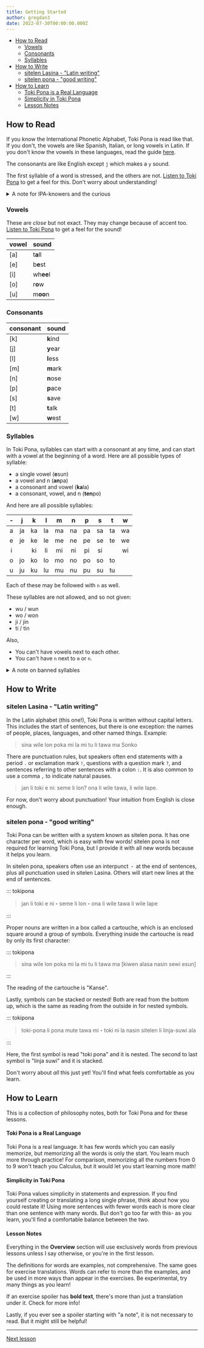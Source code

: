 ```yaml
---
title: Getting Started
author: gregdan3
date: 2022-07-30T00:00:00.000Z
---
```



<!-- toc -->

- [How to Read](#how-to-read)
  - [Vowels](#vowels)
  - [Consonants](#consonants)
  - [Syllables](#syllables)
- [How to Write](#how-to-write)
  - [sitelen Lasina - "Latin writing"](#sitelen-lasina---latin-writing)
  - [sitelen pona - "good writing"](#sitelen-pona---good-writing)
- [How to Learn](#how-to-learn)
    - [Toki Pona is a Real Language](#toki-pona-is-a-real-language)
    - [Simplicity in Toki Pona](#simplicity-in-toki-pona)
    - [Lesson Notes](#lesson-notes)

<!-- tocstop -->

## How to Read

If you know the International Phonetic Alphabet, Toki Pona is read like that.
If you don't, the vowels are like Spanish, Italian, or long vowels in Latin.
If you don't know the vowels in these languages, read the guide [here](#vowels).

The consonants are like English except `j` which makes a `y` sound.

The first syllable of a word is stressed, and the others are not. [Listen to Toki Pona](https://youtu.be/9VjPV9BpU2I) to get a feel for this. Don't worry about understanding!

<details><summary> A note for IPA-knowers and the curious </summary>

What I described above is good enough- but there's more detail if you're interested!

The sounds of Toki Pona can be subtly different in a variety of ways. For example, the nasal `n` that can end syllables is intended to be in the same part of the mouth as the consonant that follows it- `[tenpo]` becomes `/tempo/`, and `[ilo Linku]` becomes `/ilo Liŋku/` (`ilo Lingku`). Additionally, Toki Pona: The Language of Good notes that some of the vowels are not _exactly_ as in the International Phonetic Alphabet, such as `[a]` actually being realized as `/ä/`- but this book documents jan Sonja's own use of Toki Pona, so don't worry about it too much! So long as you speak clearly and consistently enough to be understood, you'll be fine.

</details>

### Vowels

These are _close_ but not exact. They may change because of accent too. [Listen
to Toki Pona](https://youtu.be/E_DfpQTRvyc) to get a feel for the sound!

| vowel | sound     |
| ----- | --------- |
| [a]   | t**a**ll  |
| [e]   | b**e**st  |
| [i]   | wh**ee**l |
| [o]   | r**o**w   |
| [u]   | m**oo**n  |

### Consonants

| consonant | sound    |
| --------- | -------- |
| [k]       | **k**ind |
| [j]       | **y**ear |
| [l]       | **l**ess |
| [m]       | **m**ark |
| [n]       | **n**ose |
| [p]       | **p**ace |
| [s]       | **s**ave |
| [t]       | **t**alk |
| [w]       | **w**est |

### Syllables

In Toki Pona, syllables can start with a consonant at any time,
and can start with a vowel at the beginning of a word.
Here are all possible types of syllable:

- a single vowel (**e**sun)
- a vowel and n (**an**pa)
- a consonant and vowel (**ka**la)
- a consonant, vowel, and n (**ten**po)

And here are all possible syllables:

|  -  |  j  |  k  |  l  |  m  |  n  |  p  |  s  |  t  |  w  |
| :-: | :-: | :-: | :-: | :-: | :-: | :-: | :-: | :-: | :-: |
|  a  | ja  | ka  | la  | ma  | na  | pa  | sa  | ta  | wa  |
|  e  | je  | ke  | le  | me  | ne  | pe  | se  | te  | we  |
|  i  |     | ki  | li  | mi  | ni  | pi  | si  |     | wi  |
|  o  | jo  | ko  | lo  | mo  | no  | po  | so  | to  |     |
|  u  | ju  | ku  | lu  | mu  | nu  | pu  | su  | tu  |     |

<!-- | an  | jan | kan | lan | man | nan | pan | san | tan | wan | -->
<!-- | en  | jen | ken | len | men | nen | pen | sen | ten | wen | -->
<!-- | in  |     | kin | lin | min | nin | pin | sin |     | win | -->
<!-- | on  | jon | kon | lon | mon | non | pon | son | ton |     | -->
<!-- | un  | jun | kun | lun | mun | nun | pun | sun | tun |     | -->

Each of these may be followed with `n` as well.

These syllables are not allowed, and so not given:

- wu / wun
- wo / won
- ji / jin
- ti / tin

Also,

- You can't have vowels next to each other.
- You can't have `n` next to `m` or `n`.

<details> <summary>A note on banned syllables</summary>

The purpose of Toki Pona's banned syllables is to make pronunciation easier for learners of many language backgrounds. The syllable `[wu]` has become `/u/` in the development of some languages, and the same applies to the other syllables which all change in some way. Here's the list:

- `[wu] -> /u/`
- `[wo] -> /o/`
- `[ji] -> /i/`
- `[ti] -> /si/`
- `[nn] -> /n/` or a different second consonant
- `[nm] -> /n/` or a different second consonant

As an example, the syllable を is generally written `[wo]` in romanized Japanese text, but it is pronounced `/o/`. This sound shift occurred a long time ago, but persisted in the written language.

Also, this distinction does not _have_ to be written despite my use of brackets then slashes- the symbols used to represent the sound can also change or disappear as the sound of the language changes.

</details>

## How to Write

### sitelen Lasina - "Latin writing"

In the Latin alphabet (this one!), Toki Pona is written without capital letters. This includes the start of sentences, but there is one exception: the names of people, places, languages, and other named things. Example:

> sina wile lon poka mi la mi tu li tawa ma Sonko

There are punctuation rules, but speakers often end statements with a period `.` or exclamation mark `!`, questions with a question mark `?`, and sentences referring to other sentences with a colon `:`. It is also common to use a comma `,` to indicate natural pauses.

> jan li toki e ni: seme li lon? ona li wile tawa, li wile lape.

For now, don't worry about punctuation! Your intuition from English is close enough.

### sitelen pona - "good writing"

Toki Pona can be written with a system known as sitelen pona. It has
one character per word, which is easy with few words! sitelen
pona is not required for learning Toki Pona, but I provide it with all new words
because it helps you learn.

In sitelen pona, speakers often use an interpunct `・` at the end of sentences,
plus all punctuation used in sitelen Lasina. Others will start new lines at the end of sentences.

::: tokipona

> jan li toki e ni・seme li lon・ona li wile tawa li wile lape

:::

Proper nouns are written in a box called a cartouche, which is an enclosed square around a group of symbols.
Everything inside the cartouche is read by only its first character:

::: tokipona

> sina wile lon poka mi la mi tu li tawa ma [kiwen alasa nasin sewi esun]

:::

The reading of the cartouche is "Kanse".

Lastly, symbols can be stacked or nested! Both are read from the bottom up, which is the same as reading from the outside in for nested symbols.

::: tokipona

> toki-pona li pona mute tawa mi・toki ni la nasin sitelen li linja-suwi ala

:::

Here, the first symbol is read "toki pona" and it is nested. The second to last symbol is "linja suwi" and it is stacked.

Don't worry about _all_ this just yet! You'll find what feels comfortable as you learn.

## How to Learn

This is a collection of philosophy notes, both for Toki Pona and for these lessons.

#### Toki Pona is a Real Language

Toki Pona is a real language. It has few words which you can easily memorize, but memorizing all the words is only the start. You learn much more through practice! For comparison, memorizing all the numbers from 0 to 9 won't teach you Calculus, but it would let you start learning more math!

#### Simplicity in Toki Pona

Toki Pona values simplicity in statements and expression. If you find yourself creating or translating a long single phrase, think about how you could restate it! Using more sentences with fewer words each is more clear than one sentence with many words. But don't go too far with this- as you learn, you'll find a comfortable balance between the two.

#### Lesson Notes

Everything in the **Overview** section will use exclusively words from previous lessons unless I say otherwise, or you're in the first lesson.

The definitions for words are examples, not comprehensive. The same goes for exercise translations.
Words can refer to more than the examples, and be used in more ways than appear in the exercises.
Be experimental, try many things as you learn!

If an exercise spoiler has **bold text**, there's more than just a translation under it. Check for more info!

Lastly, if you ever see a spoiler starting with "a note", it is not necessary to read. But it might still be helpful!

<!-- ## Exercises -->

<!-- Try to pronounce the following words: -->

<!-- <details><summary>lukin</summary> -->
<!-- <audio controls src="https://antetokipona.infinityfreeapp.com/kalama/jlakuse/lukin.mp3"> </audio> -->
<!-- </details> -->

<!-- <details><summary>kepeken</summary> -->
<!-- <audio controls src="http://antetokipona.infinityfreeapp.com/kalama/jlakuse/kepeken.mp3"> </audio> -->
<!-- </details> -->

<!-- <details><summary>loje</summary> -->
<!-- <audio controls src="http://antetokipona.infinityfreeapp.com/kalama/kalaasi/loje.mp3"> </audio> -->
<!-- </details> -->

<!-- <details><summary>pona</summary> -->
<!-- <audio controls src="http://antetokipona.infinityfreeapp.com/kalama/kalaasi/pona.mp3"> </audio> -->
<!-- </details> -->

<!-- <details><summary>soweli</summary> -->
<!-- <audio controls src="http://antetokipona.infinityfreeapp.com/kalama/jlakuse/soweli.mp3"> </audio> -->
<!-- </details> -->

<!-- <details><summary>e</summary> -->
<!-- <audio controls src="http://antetokipona.infinityfreeapp.com/kalama/kalaasi/e.mp3"> </audio> -->
<!-- </details> -->

---

[Next lesson](./mi-sina.html)


